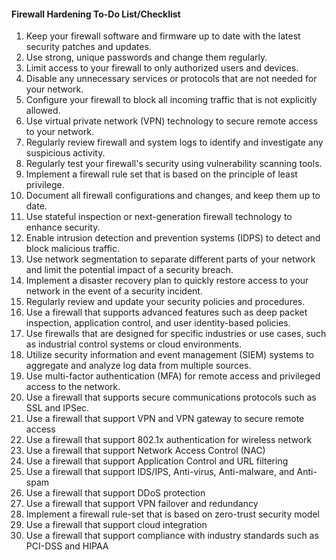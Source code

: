 <h4>Firewall Hardening To-Do List/Checklist</h4>

1. Keep your firewall software and firmware up to date with the latest security patches and updates.
2. Use strong, unique passwords and change them regularly.
3. Limit access to your firewall to only authorized users and devices.
4. Disable any unnecessary services or protocols that are not needed for your network.
5. Configure your firewall to block all incoming traffic that is not explicitly allowed.
6. Use virtual private network (VPN) technology to secure remote access to your network.
7. Regularly review firewall and system logs to identify and investigate any suspicious activity.
8. Regularly test your firewall's security using vulnerability scanning tools.
9. Implement a firewall rule set that is based on the principle of least privilege.
10. Document all firewall configurations and changes, and keep them up to date.
11. Use stateful inspection or next-generation firewall technology to enhance security.
12. Enable intrusion detection and prevention systems (IDPS) to detect and block malicious traffic.
13. Use network segmentation to separate different parts of your network and limit the potential impact of a security breach.
14. Implement a disaster recovery plan to quickly restore access to your network in the event of a security incident.
15. Regularly review and update your security policies and procedures.
16. Use a firewall that supports advanced features such as deep packet inspection, application control, and user identity-based policies.
17. Use firewalls that are designed for specific industries or use cases, such as industrial control systems or cloud environments.
18. Utilize security information and event management (SIEM) systems to aggregate and analyze log data from multiple sources.
19. Use multi-factor authentication (MFA) for remote access and privileged access to the network.
20. Use a firewall that supports secure communications protocols such as SSL and IPSec.
21. Use a firewall that support VPN and VPN gateway to secure remote access
22. Use a firewall that support 802.1x authentication for wireless network
23. Use a firewall that support Network Access Control (NAC)
24. Use a firewall that support Application Control and URL filtering
25. Use a firewall that support IDS/IPS, Anti-virus, Anti-malware, and Anti-spam
26. Use a firewall that support DDoS protection
27. Use a firewall that support VPN failover and redundancy
28. Implement a firewall rule-set that is based on zero-trust security model
29. Use a firewall that support cloud integration
30. Use a firewall that support compliance with industry standards such as PCI-DSS and HIPAA
